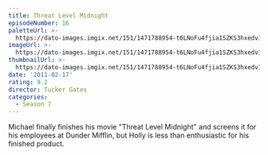 ```yaml
---
title: Threat Level Midnight
episodeNumber: 16
paletteUrl: >-
  https://dato-images.imgix.net/151/1471788954-t6LNoFu4fjia1SZKS3hxedv1ycT.jpg?auto=enhance&ch=DPR%2CWidth&palette=json
imageUrl: >-
  https://dato-images.imgix.net/151/1471788954-t6LNoFu4fjia1SZKS3hxedv1ycT.jpg?auto=compress%2Cformat&ch=DPR%2CWidth&w=500
thumbnailUrl: >-
  https://dato-images.imgix.net/151/1471788954-t6LNoFu4fjia1SZKS3hxedv1ycT.jpg?auto=enhance&ch=DPR%2CWidth&fit=crop&fm=jpg&h=280&w=500
date: '2011-02-17'
rating: 9.2
director: Tucker Gates
categories:
  - Season 7
---
```


Michael finally finishes his movie "Threat Level Midnight" and screens it for his employees at Dunder Mifflin, but Holly is less than enthusiastic for his finished product.
